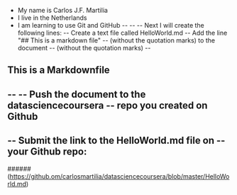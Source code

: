 * My name is Carlos J.F. Martilia
* I live in the Netherlands
* I am learning to use Git and GitHub
--
--
-- Next I will create the following lines:
-- Create a text file called HelloWorld.md
-- Add the line "## This is a markdown file" 
-- (without the quotation marks) to the document 
-- (without the quotation marks)
--
## This is a Markdownfile
--
-- Push the document to the datasciencecoursera
-- repo you created on Github
--
-- Submit the link to the HelloWorld.md file on 
-- your Github repo:
-- 
######(https://github.om/carlosmartilia/datasciencecoursera/blob/master/HelloWorld.md)